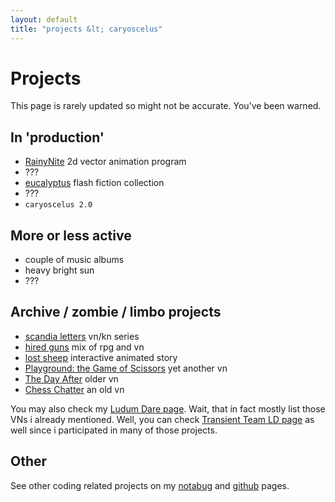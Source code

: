```yaml
---
layout: default
title: "projects &lt; caryoscelus"
---
```


# Projects

This page is rarely updated so might not be accurate. You've been warned.

## In 'production'

* [RainyNite](https://notabug.org/caryoscelus/rainynite-studio) 2d vector animation program
* ???
* [eucalyptus](/eucalyptus-ff) flash fiction collection
* ???
* `caryoscelus 2.0`

## More or less active

* couple of music albums
* heavy bright sun
* ???

## Archive / zombie / limbo projects

* [scandia letters][scandia] vn/kn series
* [hired guns][hiredguns] mix of rpg and vn
* [lost sheep][lostsheep] interactive animated story
* [Playground: the Game of Scissors][playground] yet another vn
* [The Day After][day-after] older vn
* [Chess Chatter][chess] an old vn

You may also check my [Ludum Dare page](http://ludumdare.com/compo/author/caryoscelus/).
Wait, that in fact mostly list those VNs i already mentioned. Well, you can
check [Transient Team LD page](http://ludumdare.com/compo/author/kibertoad/) as
well since i participated in many of those projects.

## Other
See other coding related projects on my [notabug][notabug] and [github][github]
pages.

[day-after]:    https://github.com/caryoscelus/ld29
[chess]:        https://github.com/caryoscelus/chess-chatter
[github]:       https://github.com/caryoscelus/
[notabug]:      https://notabug.org/caryoscelus/
[playground]:   /projects/playground.html
[hiredguns]:    /projects/hiredguns.html
[lostsheep]:    /projects/lostsheep.html
[scandia]:      /projects/scandialetters.html
